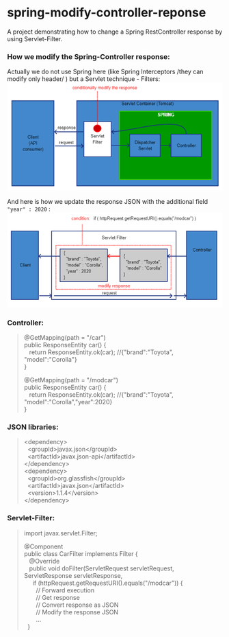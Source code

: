 # spring-modify-controller-reponse

A project demonstrating how to change a Spring RestController response by using Servlet-Filter.

### How we modify the Spring-Controller response:
Actually we do not use Spring here (like Spring Interceptors /they can modify only header/ ) but 
a Servlet technique - Filters:  
![spring-modify-controller-response-01.png](spring-modify-controller-response-01.png?id=1)  

And here is how we update the response JSON with the additional field `"year" : 2020` :
![spring-modify-controller-response-01.png](spring-modify-controller-response-02.png?id=1)  

### Controller:  
> @GetMapping(path = "/car")  
  public ResponseEntity<Car> car() {  
  &nbsp;&nbsp; return ResponseEntity.ok(car); //{"brand":"Toyota", "model":"Corolla"}  
  }  
>	
> @GetMapping(path = "/modcar")  
  public ResponseEntity<Car> car() {  
  &nbsp;&nbsp; return ResponseEntity.ok(car); //{"brand":"Toyota", "model":"Corolla","year":2020}  
  }  

### JSON libraries:
> &lt;dependency>  
  &nbsp;&nbsp;&lt;groupId>javax.json&lt;/groupId>  
  &nbsp;&nbsp;&lt;artifactId>javax.json-api&lt;/artifactId>  
  &lt;/dependency>  
  &lt;dependency>  
  &nbsp;&nbsp;&lt;groupId>org.glassfish&lt;/groupId>  
  &nbsp;&nbsp;&lt;artifactId>javax.json&lt;/artifactId>  
  &nbsp;&nbsp;&lt;version>1.1.4&lt;/version>  
  &lt;/dependency>  

### Servlet-Filter:
> import javax.servlet.Filter;  
> 
> @Component  
  public class CarFilter implements Filter {  
> &nbsp;&nbsp;  @Override  
  &nbsp;&nbsp;  public void doFilter(ServletRequest servletRequest, ServletResponse servletResponse,  
> &nbsp;&nbsp;&nbsp;&nbsp;  if (httpRequest.getRequestURI().equals("/modcar")) {  
  &nbsp;&nbsp;&nbsp;&nbsp;&nbsp;&nbsp;  // Forward execution  
  &nbsp;&nbsp;&nbsp;&nbsp;&nbsp;&nbsp;  // Get response  
  &nbsp;&nbsp;&nbsp;&nbsp;&nbsp;&nbsp;  // Convert response as JSON  
  &nbsp;&nbsp;&nbsp;&nbsp;&nbsp;&nbsp;  // Modify the response JSON  
  &nbsp;&nbsp;&nbsp;&nbsp;&nbsp;&nbsp;  ...  
  &nbsp;&nbsp;}


